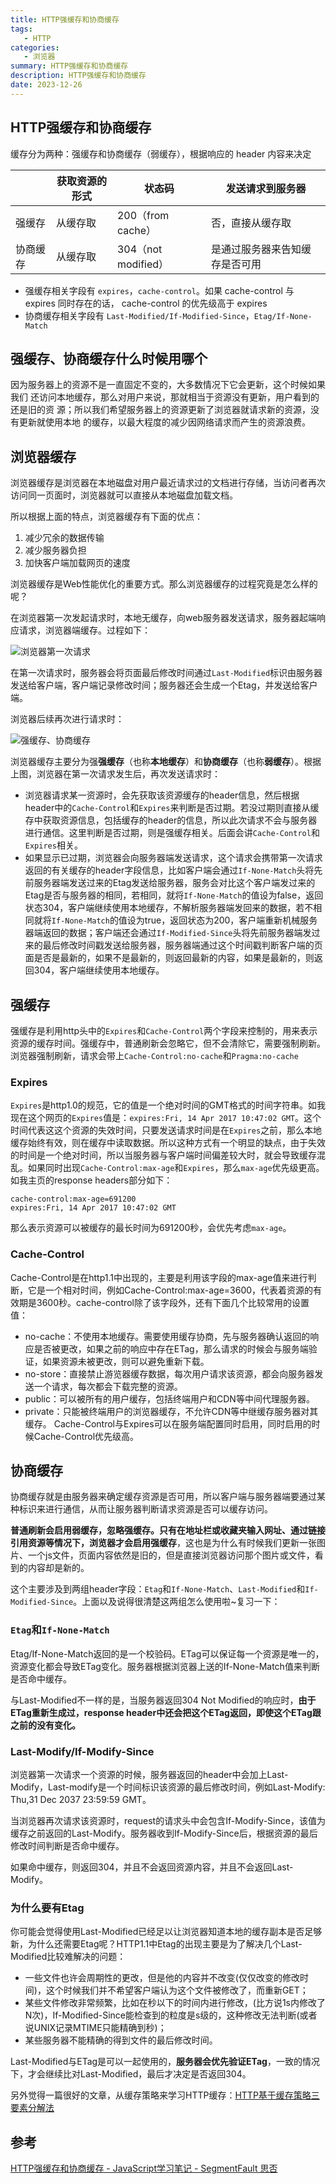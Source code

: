 ```yaml
---
title: HTTP强缓存和协商缓存
tags: 
   - HTTP
categories: 
   - 浏览器
summary: HTTP强缓存和协商缓存
description: HTTP强缓存和协商缓存
date: 2023-12-26
---
```




## HTTP强缓存和协商缓存

缓存分为两种：强缓存和协商缓存（弱缓存），根据响应的 header 内容来决定



|          | 获取资源的形式 | 状态码              | 发送请求到服务器               |
| -------- | -------------- | ------------------- | ------------------------------ |
| 强缓存   | 从缓存取       | 200（from cache）   | 否，直接从缓存取               |
| 协商缓存 | 从缓存取       | 304（not modified） | 是通过服务器来告知缓存是否可用 |



- 强缓存相关字段有 `expires`，`cache-control`。如果 cache-control 与 expires 同时存在的话， cache-control 的优先级高于 expires
- 协商缓存相关字段有 `Last-Modified/If-Modified-Since`，`Etag/If-None-Match`





## 强缓存、协商缓存什么时候用哪个

因为服务器上的资源不是一直固定不变的，大多数情况下它会更新，这个时候如果我们 还访问本地缓存，那么对用户来说，那就相当于资源没有更新，用户看到的还是旧的资 源；所以我们希望服务器上的资源更新了浏览器就请求新的资源，没有更新就使用本地 的缓存，以最大程度的减少因网络请求而产生的资源浪费。



## 浏览器缓存

浏览器缓存是浏览器在本地磁盘对用户最近请求过的文档进行存储，当访问者再次访问同一页面时，浏览器就可以直接从本地磁盘加载文档。

所以根据上面的特点，浏览器缓存有下面的优点：

1. 减少冗余的数据传输
2. 减少服务器负担
3. 加快客户端加载网页的速度

浏览器缓存是Web性能优化的重要方式。那么浏览器缓存的过程究竟是怎么样的呢？

在浏览器第一次发起请求时，本地无缓存，向web服务器发送请求，服务器起端响应请求，浏览器端缓存。过程如下：

![浏览器第一次请求](https://segmentfault.com/img/bVCrP5?w=411&h=369)

在第一次请求时，服务器会将页面最后修改时间通过`Last-Modified`标识由服务器发送给客户端，客户端记录修改时间；服务器还会生成一个Etag，并发送给客户端。

浏览器后续再次进行请求时：

![强缓存、协商缓存](https://segmentfault.com/img/bVuuo2)

浏览器缓存主要分为强**强缓存**（也称**本地缓存**）和**协商缓存**（也称**弱缓存**）。根据上图，浏览器在第一次请求发生后，再次发送请求时：

- 浏览器请求某一资源时，会先获取该资源缓存的header信息，然后根据header中的`Cache-Control`和`Expires`来判断是否过期。若没过期则直接从缓存中获取资源信息，包括缓存的header的信息，所以此次请求不会与服务器进行通信。这里判断是否过期，则是强缓存相关。后面会讲`Cache-Control`和`Expires`相关。
- 如果显示已过期，浏览器会向服务器端发送请求，这个请求会携带第一次请求返回的有关缓存的header字段信息，比如客户端会通过`If-None-Match`头将先前服务器端发送过来的Etag发送给服务器，服务会对比这个客户端发过来的Etag是否与服务器的相同，若相同，就将`If-None-Match`的值设为false，返回状态304，客户端继续使用本地缓存，不解析服务器端发回来的数据，若不相同就将`If-None-Match`的值设为true，返回状态为200，客户端重新机械服务器端返回的数据；客户端还会通过`If-Modified-Since`头将先前服务器端发过来的最后修改时间戳发送给服务器，服务器端通过这个时间戳判断客户端的页面是否是最新的，如果不是最新的，则返回最新的内容，如果是最新的，则返回304，客户端继续使用本地缓存。



## 强缓存

强缓存是利用http头中的`Expires`和`Cache-Control`两个字段来控制的，用来表示资源的缓存时间。强缓存中，普通刷新会忽略它，但不会清除它，需要强制刷新。浏览器强制刷新，请求会带上`Cache-Control:no-cache`和`Pragma:no-cache`

### Expires

`Expires`是http1.0的规范，它的值是一个绝对时间的GMT格式的时间字符串。如我现在这个网页的`Expires`值是：`expires:Fri, 14 Apr 2017 10:47:02 GMT`。这个时间代表这这个资源的失效时间，只要发送请求时间是在`Expires`之前，那么本地缓存始终有效，则在缓存中读取数据。所以这种方式有一个明显的缺点，由于失效的时间是一个绝对时间，所以当服务器与客户端时间偏差较大时，就会导致缓存混乱。如果同时出现`Cache-Control:max-age`和`Expires`，那么`max-age`优先级更高。如我主页的response headers部分如下：

```http
cache-control:max-age=691200
expires:Fri, 14 Apr 2017 10:47:02 GMT
```

那么表示资源可以被缓存的最长时间为691200秒，会优先考虑`max-age`。

### Cache-Control

Cache-Control是在http1.1中出现的，主要是利用该字段的max-age值来进行判断，它是一个相对时间，例如Cache-Control:max-age=3600，代表着资源的有效期是3600秒。cache-control除了该字段外，还有下面几个比较常用的设置值：

- no-cache：不使用本地缓存。需要使用缓存协商，先与服务器确认返回的响应是否被更改，如果之前的响应中存在ETag，那么请求的时候会与服务端验证，如果资源未被更改，则可以避免重新下载。
- no-store：直接禁止游览器缓存数据，每次用户请求该资源，都会向服务器发送一个请求，每次都会下载完整的资源。
- public：可以被所有的用户缓存，包括终端用户和CDN等中间代理服务器。
- private：只能被终端用户的浏览器缓存，不允许CDN等中继缓存服务器对其缓存。
  Cache-Control与Expires可以在服务端配置同时启用，同时启用的时候Cache-Control优先级高。



## 协商缓存

协商缓存就是由服务器来确定缓存资源是否可用，所以客户端与服务器端要通过某种标识来进行通信，从而让服务器判断请求资源是否可以缓存访问。

**普通刷新会启用弱缓存，忽略强缓存。只有在地址栏或收藏夹输入网址、通过链接引用资源等情况下，浏览器才会启用强缓存**，这也是为什么有时候我们更新一张图片、一个js文件，页面内容依然是旧的，但是直接浏览器访问那个图片或文件，看到的内容却是新的。

这个主要涉及到两组header字段：`Etag`和`If-None-Match`、`Last-Modified`和`If-Modified-Since`。上面以及说得很清楚这两组怎么使用啦~复习一下：

### `Etag`和`If-None-Match`

Etag/If-None-Match返回的是一个校验码。ETag可以保证每一个资源是唯一的，资源变化都会导致ETag变化。服务器根据浏览器上送的If-None-Match值来判断是否命中缓存。

与Last-Modified不一样的是，当服务器返回304 Not Modified的响应时，**由于ETag重新生成过，response header中还会把这个ETag返回，即使这个ETag跟之前的没有变化。**

### Last-Modify/If-Modify-Since

浏览器第一次请求一个资源的时候，服务器返回的header中会加上Last-Modify，Last-modify是一个时间标识该资源的最后修改时间，例如Last-Modify: Thu,31 Dec 2037 23:59:59 GMT。

当浏览器再次请求该资源时，request的请求头中会包含If-Modify-Since，该值为缓存之前返回的Last-Modify。服务器收到If-Modify-Since后，根据资源的最后修改时间判断是否命中缓存。

如果命中缓存，则返回304，并且不会返回资源内容，并且不会返回Last-Modify。

### 为什么要有Etag

你可能会觉得使用Last-Modified已经足以让浏览器知道本地的缓存副本是否足够新，为什么还需要Etag呢？HTTP1.1中Etag的出现主要是为了解决几个Last-Modified比较难解决的问题：

- 一些文件也许会周期性的更改，但是他的内容并不改变(仅仅改变的修改时间)，这个时候我们并不希望客户端认为这个文件被修改了，而重新GET；
- 某些文件修改非常频繁，比如在秒以下的时间内进行修改，(比方说1s内修改了N次)，If-Modified-Since能检查到的粒度是s级的，这种修改无法判断(或者说UNIX记录MTIME只能精确到秒)；
- 某些服务器不能精确的得到文件的最后修改时间。

Last-Modified与ETag是可以一起使用的，**服务器会优先验证ETag**，一致的情况下，才会继续比对Last-Modified，最后才决定是否返回304。

另外觉得一篇很好的文章，从缓存策略来学习HTTP缓存：[HTTP基于缓存策略三要素分解法](https://link.segmentfault.com/?enc=SIoGbBWMLF33fwouI6ieZw%3D%3D.fBnr74UTKxhy8iA5UURSt4%2ByqjDYTGZrlTkEnCLISdMs%2FObOZlQ4cyDSu2J%2B1aVQ)



## 参考

[HTTP强缓存和协商缓存 - JavaScript学习笔记 - SegmentFault 思否](https://segmentfault.com/a/1190000008956069)